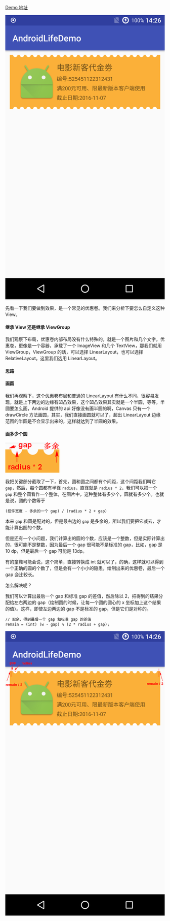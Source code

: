 [Demo 地址](https://github.com/shadowwingz/AndroidLifeDemo/tree/master/app/src/main/java/com/shadowwingz/androidlifedemo/customviewdemo)

![](art/1.png)

先看一下我们要做到效果，是一个常见的优惠卷。我们来分析下要怎么自定义这种 View。

#### 继承 View 还是继承 ViewGroup ####

我们观察下布局，优惠卷内部布局没有什么特殊的，就是一个图片和几个文字。优惠卷，更像是一个容器，承载了一个 ImageView 和几个 TextView，那我们就用 ViewGroup，ViewGroup 的话，可以选择 LinearLayout，也可以选择 RelativeLayout。这里我们选用 LinearLayout。

#### 思路 ####

#### 画圆 ####

我们再观察下，这个优惠卷布局和普通的 LinearLayout 有什么不同，很容易发现，就是上下两边的边缘有凹凸效果，这个凹凸效果其实就是一个半圆，等等，半圆要怎么画，Android 提供的 api 好像没有画半圆的啊，Canvas 只有一个 drawCircle 方法画圆，其实，我们直接画圆就可以了，超出 LinearLayout 边缘范围的半圆是不会显示出来的，这样就达到了半圆的效果。

#### 画多少个圆 ####

![](art/3.png)

我把关键部分截取了一下，首先，圆和圆之间都有个间距，这个间距我们叫它 `gap`，然后，每个圆都有半径 `radius`，直径就是 `radius * 2`，我们可以把一个 `gap` 和整个圆看作一个整体，在图片中，这种整体有多少个，圆就有多少个。也就是说，圆的个数等于

```
(控件宽度 - 多余的一个 gap) / (radius * 2 + gap)
```

本来 `gap` 和圆是配对的，但是最右边的 `gap` 是多余的，所以我们要把它减去，才能计算出圆的个数。

但是还有一个小问题，我们计算出的圆的个数，应该是一个整数，但是实际计算出的，很可能不是整数，因为最后一个 gap 很可能不是标准的 gap，比如，gap 是 10 dp，但是最后一个 gap 可能是 13dp。

有的童鞋可能会说，这个简单，直接转换成 int 就可以了，的确，这样就可以得到一个正确的圆的个数了，但是会有一个小小的隐患，绘制出来的优惠卷，最后一个 gap 会比较长。

怎么解决呢？

我们可以计算出最后一个 gap 和标准 gap 的差值，然后除以 2，把得到的结果分配给左右两边的 gap（绘制圆的时候，让每一个圆的圆心的 x 坐标加上这个结果的值）。这样，即使左边两边的 gap 不是标准的 gap，但是它们是对称的。

```
// 取余，得到最后一个 gap 和标准 gap 的差值
remain = (int) (w - gap) % (2 * radius + gap);
```

![](art/2.png)